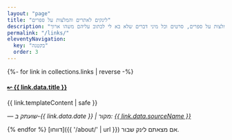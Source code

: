 ```yaml
---
layout: "page"
title: "לינקים לאתרים והמלצות על ספרים"
description: "לינקים לאתרים מעניינים והמלצות על ספרים, סרטים וכל מיני דברים שלא בא לי לכתוב עליהם משהו ארוך."
permalink: "/links/"
eleventyNavigation:
  key: "בקטנה"
  order: 3
---
```

{%- for link in collections.links | reverse -%}
<article class="links">
  <a href="{{ link.data.url }}"><h4>↜ {{ link.data.title }}</h4></a>
  {{ link.templateContent | safe }}
  <p>
<cite>— <time datetime="{{ link.data.date }}">שועתק ב-{{ link.data.date }}</time> | מקור:  <a href="{{ link.data.sourceUrl }}">{{ link.data.sourceName }}</a></cite></p>
</article>
{% endfor %}
[דווחו]({{ '/about/' | url }}) אם מצאתם לינק שבור.